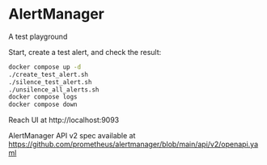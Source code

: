 # AlertManager

A test playground 

Start, create a test alert, and check the result:

```bash
docker compose up -d
./create_test_alert.sh
./silence_test_alert.sh
./unsilence_all_alerts.sh
docker compose logs 
docker compose down
```

Reach UI at http://localhost:9093

AlertManager API v2 spec available at https://github.com/prometheus/alertmanager/blob/main/api/v2/openapi.yaml